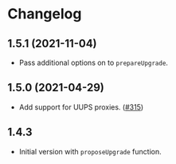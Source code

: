 # Changelog

## 1.5.1 (2021-11-04)

- Pass additional options on to `prepareUpgrade`.

## 1.5.0 (2021-04-29)

- Add support for UUPS proxies. ([#315](https://github.com/OpenZeppelin/openzeppelin-upgrades/pull/315))

## 1.4.3

- Initial version with `proposeUpgrade` function.
